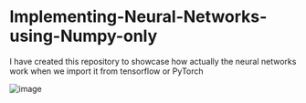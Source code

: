 # Implementing-Neural-Networks-using-Numpy-only
I have created this repository to showcase how actually the neural networks work when we import it from tensorflow or PyTorch

![image](https://github.com/KrishMMavani/Implementing-Neural-Networks-using-Numpy-only/assets/120734012/685514f2-c34c-4b5e-8fa6-6d66b7b75940)
